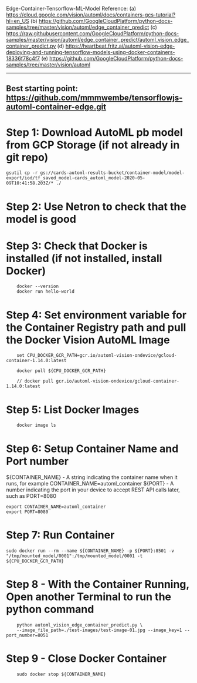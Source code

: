 Edge-Container-Tensorflow-ML-Model
Reference: 
(a) https://cloud.google.com/vision/automl/docs/containers-gcs-tutorial?hl=en_US
(b) https://github.com/GoogleCloudPlatform/python-docs-samples/tree/master/vision/automl/edge_container_predict
(c) https://raw.githubusercontent.com/GoogleCloudPlatform/python-docs-samples/master/vision/automl/edge_container_predict/automl_vision_edge_container_predict.py
(d) https://heartbeat.fritz.ai/automl-vision-edge-deploying-and-running-tensorflow-models-using-docker-containers-18336f78c4f7
(e) https://github.com/GoogleCloudPlatform/python-docs-samples/tree/master/vision/automl

--------
Best starting point: https://github.com/mmmwembe/tensorflowjs-automl-container-edge.git
--------


# Step 1: Download AutoML pb model from GCP Storage (if not already in git repo)
```
gsutil cp -r gs://cards-automl-results-bucket/container-model/model-export/iod/tf_saved_model-cards_automl_model-2020-05-09T10:41:58.203Z/* ./
```

# Step 2: Use Netron to check that the model is good


# Step 3: Check that Docker is installed (if not installed, install Docker)
```
    docker --version
    docker run hello-world
```

# Step 4: Set environment variable for the Container Registry path and pull the Docker Vision AutoML Image
```
    set CPU_DOCKER_GCR_PATH=gcr.io/automl-vision-ondevice/gcloud-container-1.14.0:latest

    docker pull ${CPU_DOCKER_GCR_PATH}

    // docker pull gcr.io/automl-vision-ondevice/gcloud-container-1.14.0:latest

```

# Step 5: List Docker Images
```
    docker image ls
```

# Step 6: Setup Container Name and Port number

${CONTAINER_NAME} - A string indicating the container name when it runs, for example CONTAINER_NAME=automl_container
${PORT} - A number indicating the port in your device to accept REST API calls later, such as PORT=8080
```
export CONTAINER_NAME=automl_container
export PORT=8080

```
# Step 7: Run Container
```
sudo docker run --rm --name ${CONTAINER_NAME} -p ${PORT}:8501 -v "/tmp/mounted_model/0001":/tmp/mounted_model/0001 -t ${CPU_DOCKER_GCR_PATH}

```

# Step 8 - With the Container Running, Open another Terminal to run the python command
```
    python automl_vision_edge_container_predict.py \
    --image_file_path=./test-images/test-image-01.jpg --image_key=1 --port_number=8051
```

# Step 9 - Close Docker Container
```
    sudo docker stop ${CONTAINER_NAME}
```